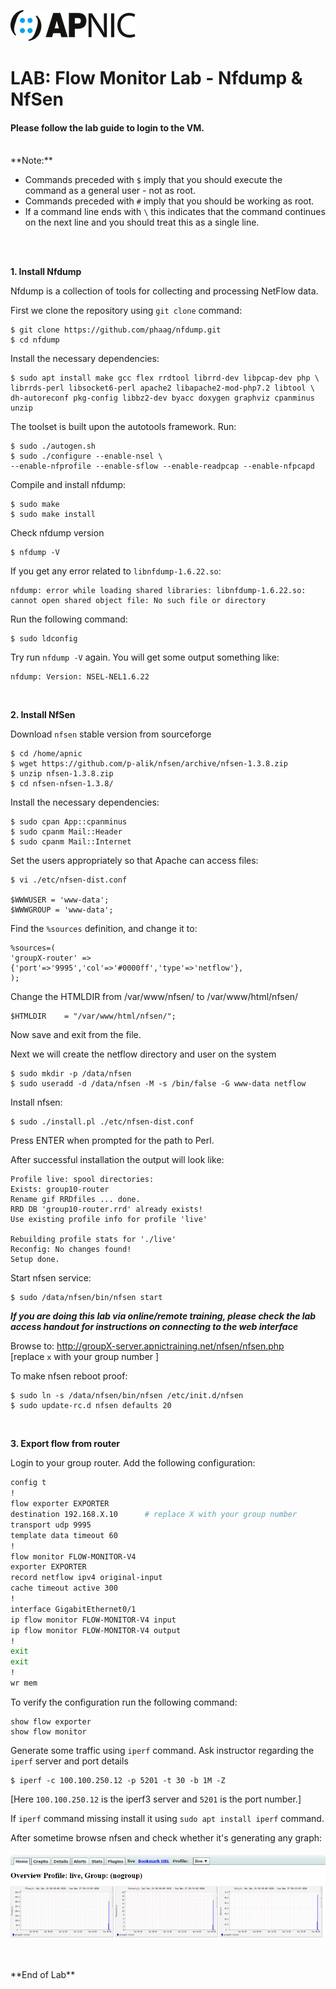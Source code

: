 ![APNIC Logo](images/apnic_logo.png)
# LAB: Flow Monitor Lab - Nfdump & NfSen


#### Please follow the lab guide to login to the VM.
<br>
**Note:**  

* Commands preceded with `$` imply that you should execute the command as a general user - not as root.
* Commands preceded with `#` imply that you should be working as root.
* If a command line ends with `\` this indicates that the command continues on the next line and you should treat this as a single line.
<br>
<br>

**1. Install Nfdump**  

Nfdump is a collection of tools for collecting and processing NetFlow data.

First we clone the repository using `git clone` command:

    $ git clone https://github.com/phaag/nfdump.git
    $ cd nfdump

Install the necessary dependencies:

    $ sudo apt install make gcc flex rrdtool librrd-dev libpcap-dev php \
    librrds-perl libsocket6-perl apache2 libapache2-mod-php7.2 libtool \
    dh-autoreconf pkg-config libbz2-dev byacc doxygen graphviz cpanminus unzip


The toolset is built upon the autotools framework. Run:

    $ sudo ./autogen.sh
    $ sudo ./configure --enable-nsel \
    --enable-nfprofile --enable-sflow --enable-readpcap --enable-nfpcapd

Compile and install nfdump:

    $ sudo make
    $ sudo make install

Check nfdump version

    $ nfdump -V

If you get any error related to `libnfdump-1.6.22.so`:

    nfdump: error while loading shared libraries: libnfdump-1.6.22.so: cannot open shared object file: No such file or directory

Run the following command:

    $ sudo ldconfig

Try run `nfdump -V` again. You will get some output something like:  

    nfdump: Version: NSEL-NEL1.6.22
<br>

**2. Install NfSen**  

Download `nfsen` stable version from sourceforge

    $ cd /home/apnic
    $ wget https://github.com/p-alik/nfsen/archive/nfsen-1.3.8.zip
    $ unzip nfsen-1.3.8.zip
    $ cd nfsen-nfsen-1.3.8/

Install the necessary dependencies:

    $ sudo cpan App::cpanminus
    $ sudo cpanm Mail::Header
    $ sudo cpanm Mail::Internet

Set the users appropriately so that Apache can access files:

    $ vi ./etc/nfsen-dist.conf
    
    $WWWUSER = 'www-data';
    $WWWGROUP = 'www-data';

Find the `%sources` definition, and change it to:

    %sources=(
    'groupX-router' => {'port'=>'9995','col'=>'#0000ff','type'=>'netflow'},
    );    

Change the HTMLDIR from /var/www/nfsen/ to /var/www/html/nfsen/

    $HTMLDIR    = "/var/www/html/nfsen/";   

Now save and exit from the file.

Next we will create the netflow directory and user on the system

    $ sudo mkdir -p /data/nfsen
    $ sudo useradd -d /data/nfsen -M -s /bin/false -G www-data netflow

Install nfsen:

    $ sudo ./install.pl ./etc/nfsen-dist.conf

Press ENTER when prompted for the path to Perl.

After successful installation the output will look like:

    Profile live: spool directories:
    Exists: group10-router
    Rename gif RRDfiles ... done.
    RRD DB 'group10-router.rrd' already exists!
    Use existing profile info for profile 'live'
    
    Rebuilding profile stats for './live'
    Reconfig: No changes found!
    Setup done.

Start nfsen service:

    $ sudo /data/nfsen/bin/nfsen start
**_If you are doing this lab via online/remote training, please check the lab access handout for instructions on connecting to the web interface_**

Browse to: http://groupX-server.apnictraining.net/nfsen/nfsen.php  
[replace `x` with your group number ]

To make nfsen reboot proof:

    $ sudo ln -s /data/nfsen/bin/nfsen /etc/init.d/nfsen
    $ sudo update-rc.d nfsen defaults 20

<br>

**3. Export flow from router**  

Login to your group router. Add the following configuration:  
```bash
config t
!
flow exporter EXPORTER
destination 192.168.X.10      # replace X with your group number
transport udp 9995
template data timeout 60
!
flow monitor FLOW-MONITOR-V4
exporter EXPORTER
record netflow ipv4 original-input
cache timeout active 300
!
interface GigabitEthernet0/1
ip flow monitor FLOW-MONITOR-V4 input
ip flow monitor FLOW-MONITOR-V4 output
!
exit
exit
!
wr mem
```
To verify the configuration run the following command:  

    show flow exporter
    show flow monitor

Generate some traffic using `iperf` command. Ask instructor regarding the `iperf` server and port details

    $ iperf -c 100.100.250.12 -p 5201 -t 30 -b 1M -Z

[Here `100.100.250.12` is the iperf3 server and `5201` is the port number.]

If `iperf` command missing install it using `sudo apt install iperf` command.

After sometime browse nfsen and check whether it's generating any graph:

![nfsen](images/netflow_nfsen01.PNG)

<br>
<br>
**End of Lab**
